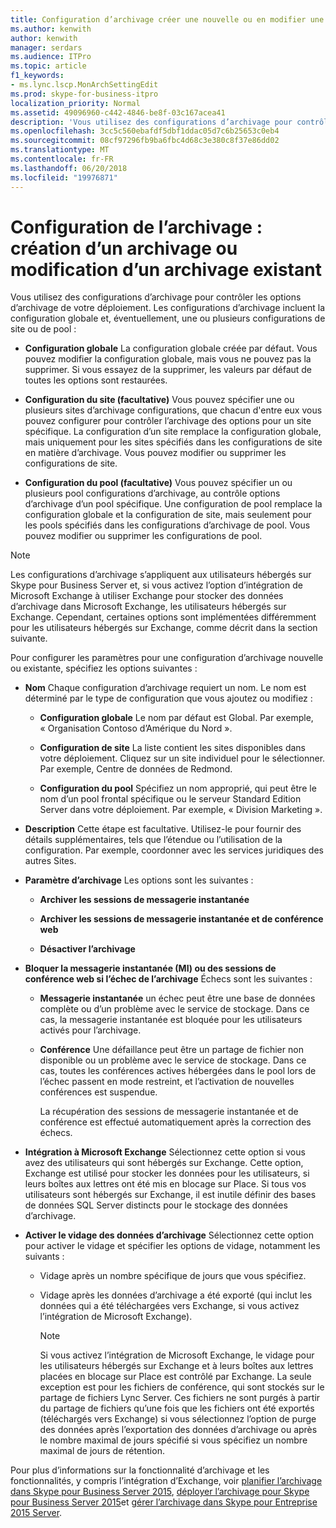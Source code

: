 ```yaml
---
title: Configuration d’archivage créer une nouvelle ou en modifier une existant
ms.author: kenwith
author: kenwith
manager: serdars
ms.audience: ITPro
ms.topic: article
f1_keywords:
- ms.lync.lscp.MonArchSettingEdit
ms.prod: skype-for-business-itpro
localization_priority: Normal
ms.assetid: 49096960-c442-4846-be8f-03c167acea41
description: 'Vous utilisez des configurations d’archivage pour contrôler les options d’archivage de votre déploiement. Les configurations d’archivage incluent la configuration globale et, éventuellement, une ou plusieurs configurations de site ou de pool :'
ms.openlocfilehash: 3cc5c560ebafdf5dbf1ddac05d7c6b25653c0eb4
ms.sourcegitcommit: 08cf97296fb9ba6fbc4d68c3e380c8f37e86dd02
ms.translationtype: MT
ms.contentlocale: fr-FR
ms.lasthandoff: 06/20/2018
ms.locfileid: "19976871"
---
```

# <a name="archiving-configuration-create-new-or-edit-existing"></a>Configuration de l’archivage : création d’un archivage ou modification d’un archivage existant
 
Vous utilisez des configurations d’archivage pour contrôler les options d’archivage de votre déploiement. Les configurations d’archivage incluent la configuration globale et, éventuellement, une ou plusieurs configurations de site ou de pool :
  
- **Configuration globale** La configuration globale créée par défaut. Vous pouvez modifier la configuration globale, mais vous ne pouvez pas la supprimer. Si vous essayez de la supprimer, les valeurs par défaut de toutes les options sont restaurées.
    
- **Configuration du site (facultative)** Vous pouvez spécifier une ou plusieurs sites d’archivage configurations, que chacun d'entre eux vous pouvez configurer pour contrôler l’archivage des options pour un site spécifique. La configuration d’un site remplace la configuration globale, mais uniquement pour les sites spécifiés dans les configurations de site en matière d’archivage. Vous pouvez modifier ou supprimer les configurations de site.
    
- **Configuration du pool (facultative)** Vous pouvez spécifier un ou plusieurs pool configurations d’archivage, au contrôle options d’archivage d’un pool spécifique. Une configuration de pool remplace la configuration globale et la configuration de site, mais seulement pour les pools spécifiés dans les configurations d’archivage de pool. Vous pouvez modifier ou supprimer les configurations de pool.
    
> [!NOTE]
> Les configurations d’archivage s’appliquent aux utilisateurs hébergés sur Skype pour Business Server et, si vous activez l’option d’intégration de Microsoft Exchange à utiliser Exchange pour stocker des données d’archivage dans Microsoft Exchange, les utilisateurs hébergés sur Exchange. Cependant, certaines options sont implémentées différemment pour les utilisateurs hébergés sur Exchange, comme décrit dans la section suivante. 
  
Pour configurer les paramètres pour une configuration d’archivage nouvelle ou existante, spécifiez les options suivantes :
- **Nom** Chaque configuration d’archivage requiert un nom. Le nom est déterminé par le type de configuration que vous ajoutez ou modifiez :
    
  - **Configuration globale** Le nom par défaut est Global. Par exemple, « Organisation Contoso d’Amérique du Nord ».
    
  - **Configuration de site** La liste contient les sites disponibles dans votre déploiement. Cliquez sur un site individuel pour le sélectionner. Par exemple, Centre de données de Redmond.
    
  - **Configuration du pool** Spécifiez un nom approprié, qui peut être le nom d’un pool frontal spécifique ou le serveur Standard Edition Server dans votre déploiement. Par exemple, « Division Marketing ».
    
- **Description** Cette étape est facultative. Utilisez-le pour fournir des détails supplémentaires, tels que l’étendue ou l’utilisation de la configuration. Par exemple, coordonner avec les services juridiques des autres Sites.
    
- **Paramètre d’archivage** Les options sont les suivantes :
    
  - **Archiver les sessions de messagerie instantanée**
    
  - **Archiver les sessions de messagerie instantanée et de conférence web**
    
  - **Désactiver l’archivage**
    
- **Bloquer la messagerie instantanée (MI) ou des sessions de conférence web si l’échec de l’archivage** Échecs sont les suivantes :
    
  - **Messagerie instantanée** un échec peut être une base de données complète ou d’un problème avec le service de stockage. Dans ce cas, la messagerie instantanée est bloquée pour les utilisateurs activés pour l’archivage.
    
  - **Conférence** Une défaillance peut être un partage de fichier non disponible ou un problème avec le service de stockage. Dans ce cas, toutes les conférences actives hébergées dans le pool lors de l’échec passent en mode restreint, et l’activation de nouvelles conférences est suspendue.
    
    La récupération des sessions de messagerie instantanée et de conférence est effectué automatiquement après la correction des échecs.
    
- **Intégration à Microsoft Exchange** Sélectionnez cette option si vous avez des utilisateurs qui sont hébergés sur Exchange. Cette option, Exchange est utilisé pour stocker les données pour les utilisateurs, si leurs boîtes aux lettres ont été mis en blocage sur Place. Si tous vos utilisateurs sont hébergés sur Exchange, il est inutile définir des bases de données SQL Server distincts pour le stockage des données d’archivage.
    
- **Activer le vidage des données d’archivage** Sélectionnez cette option pour activer le vidage et spécifier les options de vidage, notamment les suivants :
    
  - Vidage après un nombre spécifique de jours que vous spécifiez.
    
  - Vidage après les données d’archivage a été exporté (qui inclut les données qui a été téléchargées vers Exchange, si vous activez l’intégration de Microsoft Exchange).
    
    > [!NOTE]
    > Si vous activez l’intégration de Microsoft Exchange, le vidage pour les utilisateurs hébergés sur Exchange et à leurs boîtes aux lettres placées en blocage sur Place est contrôlé par Exchange. La seule exception est pour les fichiers de conférence, qui sont stockés sur le partage de fichiers Lync Server. Ces fichiers ne sont purgés à partir du partage de fichiers qu’une fois que les fichiers ont été exportés (téléchargés vers Exchange) si vous sélectionnez l’option de purge des données après l’exportation des données d’archivage ou après le nombre maximal de jours spécifié si vous spécifiez un nombre maximal de jours de rétention. 
  
Pour plus d’informations sur la fonctionnalité d’archivage et les fonctionnalités, y compris l’intégration d’Exchange, voir [planifier l’archivage dans Skype pour Business Server 2015](../../../plan-your-deployment/archiving/archiving.md), [déployer l’archivage pour Skype pour Business Server 2015](../../../deploy/deploy-archiving/deploy-archiving.md)et [gérer l’archivage dans Skype pour Entreprise 2015 Server](../../../manage/archiving/archiving.md).

